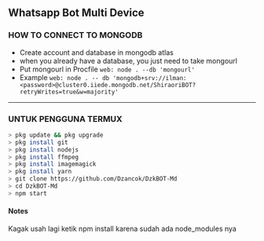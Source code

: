 ## Whatsapp Bot Multi Device

### HOW TO CONNECT TO MONGODB

* Create account and database in mongodb atlas
* when you already have a database, you just need to take mongourl
* Put mongourl in Procfile `web: node . --db 'mongourl'`
* Example `web: node . -- db 'mongodb+srv://ilman:<password>@cluster0.iiede.mongodb.net/ShiraoriBOT?retryWrites=true&w=majority'`

---------

### UNTUK PENGGUNA TERMUX
```bash
> pkg update && pkg upgrade
> pkg install git
> pkg install nodejs
> pkg install ffmpeg
> pkg install imagemagick
> pkg install yarn
> git clone https://github.com/Dzancok/DzkBOT-Md
> cd DzkBOT-Md
> npm start
```

#### Notes 

Kagak usah lagi ketik npm install 
karena sudah ada node_modules nya 
